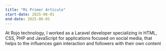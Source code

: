 ```yaml
---
title: "Mi Primer Artículo"
start-date: 2025-06-01
end-date: 2025-06-01
---
```

At Rojo technology, I worked as a Laravel developer specializing in HTML, CSS, PHP and JavaScript for applications focused on social media, that helps to the influences gain interaction and followers with their own content
